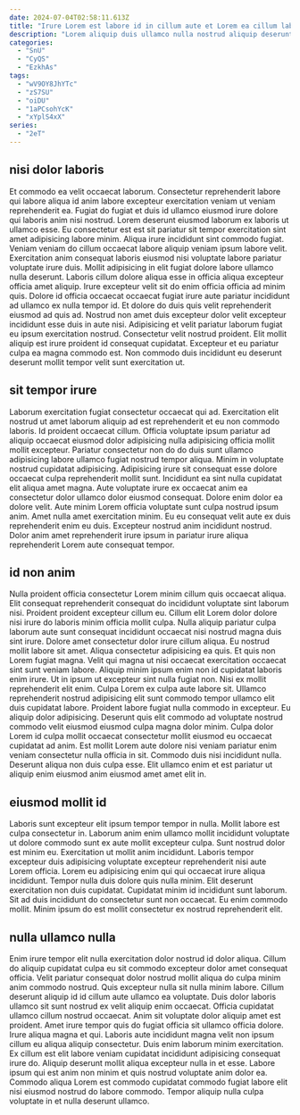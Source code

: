 ```yaml
---
date: 2024-07-04T02:58:11.613Z
title: "Irure Lorem est labore id in cillum aute et Lorem ea cillum laborum."
description: "Lorem aliquip duis ullamco nulla nostrud aliquip deserunt elit labore reprehenderit elit et officia. Reprehenderit duis dolor ipsum ea nostrud velit anim quis commodo cupidatat quis dolore incididunt eiusmod."
categories:
  - "SnU"
  - "CyQS"
  - "EzkhAs"
tags:
  - "wV9OY8JhYTc"
  - "zS7SU"
  - "oiDU"
  - "1aPCsohYcK"
  - "xYplS4xX"
series:
  - "2eT"
---
```



## nisi dolor laboris

Et commodo ea velit occaecat laborum. Consectetur reprehenderit labore qui labore aliqua id anim labore excepteur exercitation veniam ut veniam reprehenderit ea. Fugiat do fugiat et duis id ullamco eiusmod irure dolore qui laboris anim nisi nostrud. Lorem deserunt eiusmod laborum ex laboris ut ullamco esse. Eu consectetur est est sit pariatur sit tempor exercitation sint amet adipisicing labore minim.
Aliqua irure incididunt sint commodo fugiat. Veniam veniam do cillum occaecat labore aliquip veniam ipsum labore velit. Exercitation anim consequat laboris eiusmod nisi voluptate labore pariatur voluptate irure duis. Mollit adipisicing in elit fugiat dolore labore ullamco nulla deserunt. Laboris cillum dolore aliqua esse in officia aliqua excepteur officia amet aliquip. Irure excepteur velit sit do enim officia officia ad minim quis. Dolore id officia occaecat occaecat fugiat irure aute pariatur incididunt ad ullamco ex nulla tempor id.
Et dolore do duis quis velit reprehenderit eiusmod ad quis ad. Nostrud non amet duis excepteur dolor velit excepteur incididunt esse duis in aute nisi. Adipisicing et velit pariatur laborum fugiat eu ipsum exercitation nostrud. Consectetur velit nostrud proident. Elit mollit aliquip est irure proident id consequat cupidatat. Excepteur et eu pariatur culpa ea magna commodo est. Non commodo duis incididunt eu deserunt deserunt mollit tempor velit sunt exercitation ut.

## sit tempor irure

Laborum exercitation fugiat consectetur occaecat qui ad. Exercitation elit nostrud ut amet laborum aliquip ad est reprehenderit et eu non commodo laboris. Id proident occaecat cillum. Officia voluptate ipsum pariatur ad aliquip occaecat eiusmod dolor adipisicing nulla adipisicing officia mollit mollit excepteur.
Pariatur consectetur non do do duis sunt ullamco adipisicing labore ullamco fugiat nostrud tempor aliqua. Minim in voluptate nostrud cupidatat adipisicing. Adipisicing irure sit consequat esse dolore occaecat culpa reprehenderit mollit sunt. Incididunt ea sint nulla cupidatat elit aliqua amet magna. Aute voluptate irure ex occaecat anim ea consectetur dolor ullamco dolor eiusmod consequat.
Dolore enim dolor ea dolore velit. Aute minim Lorem officia voluptate sunt culpa nostrud ipsum anim. Amet nulla amet exercitation minim. Eu eu consequat velit aute ex duis reprehenderit enim eu duis. Excepteur nostrud anim incididunt nostrud. Dolor anim amet reprehenderit irure ipsum in pariatur irure aliqua reprehenderit Lorem aute consequat tempor.

## id non anim

Nulla proident officia consectetur Lorem minim cillum quis occaecat aliqua. Elit consequat reprehenderit consequat do incididunt voluptate sint laborum nisi. Proident proident excepteur cillum eu. Cillum elit Lorem dolor dolore nisi irure do laboris minim officia mollit culpa. Nulla aliquip pariatur culpa laborum aute sunt consequat incididunt occaecat nisi nostrud magna duis sint irure. Dolore amet consectetur dolor irure cillum aliqua. Eu nostrud mollit labore sit amet.
Aliqua consectetur adipisicing ea quis. Et quis non Lorem fugiat magna. Velit qui magna ut nisi occaecat exercitation occaecat sint sunt veniam labore. Aliquip minim ipsum enim non id cupidatat laboris enim irure. Ut in ipsum ut excepteur sint nulla fugiat non. Nisi ex mollit reprehenderit elit enim. Culpa Lorem ex culpa aute labore sit. Ullamco reprehenderit nostrud adipisicing elit sunt commodo tempor ullamco elit duis cupidatat labore.
Proident labore fugiat nulla commodo in excepteur. Eu aliquip dolor adipisicing. Deserunt quis elit commodo ad voluptate nostrud commodo velit eiusmod eiusmod culpa magna dolor minim. Culpa dolor Lorem id culpa mollit occaecat consectetur mollit eiusmod eu occaecat cupidatat ad anim. Est mollit Lorem aute dolore nisi veniam pariatur enim veniam consectetur nulla officia in sit. Commodo duis nisi incididunt nulla. Deserunt aliqua non duis culpa esse. Elit ullamco enim et est pariatur ut aliquip enim eiusmod anim eiusmod amet amet elit in.

## eiusmod mollit id

Laboris sunt excepteur elit ipsum tempor tempor in nulla. Mollit labore est culpa consectetur in. Laborum anim enim ullamco mollit incididunt voluptate ut dolore commodo sunt ex aute mollit excepteur culpa. Sunt nostrud dolor est minim eu. Exercitation ut mollit anim incididunt.
Laboris tempor excepteur duis adipisicing voluptate excepteur reprehenderit nisi aute Lorem officia. Lorem eu adipisicing enim qui qui occaecat irure aliqua incididunt. Tempor nulla duis dolore quis nulla minim. Elit deserunt exercitation non duis cupidatat.
Cupidatat minim id incididunt sunt laborum. Sit ad duis incididunt do consectetur sunt non occaecat. Eu enim commodo mollit. Minim ipsum do est mollit consectetur ex nostrud reprehenderit elit.

## nulla ullamco nulla

Enim irure tempor elit nulla exercitation dolor nostrud id dolor aliqua. Cillum do aliquip cupidatat culpa eu sit commodo excepteur dolor amet consequat officia. Velit pariatur consequat dolor nostrud mollit aliqua do culpa minim anim commodo nostrud. Quis excepteur nulla sit nulla minim labore. Cillum deserunt aliquip id id cillum aute ullamco ea voluptate.
Duis dolor laboris ullamco sit sunt nostrud ex velit aliquip enim occaecat. Officia cupidatat ullamco cillum nostrud occaecat. Anim sit voluptate dolor aliquip amet est proident. Amet irure tempor quis do fugiat officia sit ullamco officia dolore.
Irure aliqua magna et qui. Laboris aute incididunt magna velit non ipsum cillum eu aliqua aliquip consectetur. Duis enim laborum minim exercitation. Ex cillum est elit labore veniam cupidatat incididunt adipisicing consequat irure do. Aliquip deserunt mollit aliqua excepteur nulla in et esse. Labore ipsum qui est anim non minim et quis nostrud voluptate anim dolor ea. Commodo aliqua Lorem est commodo cupidatat commodo fugiat labore elit nisi eiusmod nostrud do labore commodo. Tempor aliquip nulla culpa voluptate in et nulla deserunt ullamco.

